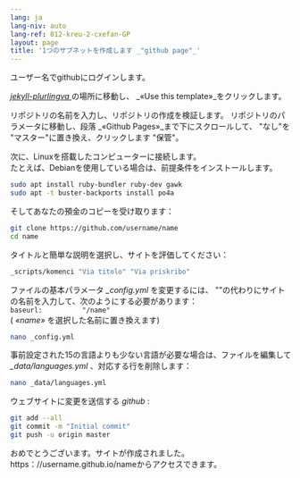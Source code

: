 ```yaml
---
lang: ja
lang-niv: auto
lang-ref: 012-kreu-2-cxefan-GP
layout: page
title: '1つのサブネットを作成します _"github page"_'
---
```


ユーザー名でgithubにログインします。  

 [ _jekyll-plurlingva_ ](https://github.com/jmichault/jekyll-plurlingva)の場所に移動し、 _«Use this template»_をクリックします。

リポジトリの名前を入力し、リポジトリの作成を検証します。
リポジトリのパラメータに移動し、段落 _«Github Pages»_まで下にスクロールして、 "なし"を "マスター"に置き換え、クリックします "保管"。

次に、Linuxを搭載したコンピューターに接続します。  
たとえば、Debianを使用している場合は、前提条件をインストールします。
```bash
sudo apt install ruby-bundler ruby-dev gawk
sudo apt -t buster-backports install po4a
```

そしてあなたの預金のコピーを受け取ります：
```bash
git clone https://github.com/username/name
cd name
```

タイトルと簡単な説明を選択し、サイトを評価してください：
```bash
_scripts/komenci "Via titolo" "Via priskribo"
```

ファイルの基本パラメータ _\_config.yml_ を変更するには、 ""の代わりにサイトの名前を入力して、次のようにする必要があります：  
    `baseurl:          "/name"`  
    ( _«name»_ を選択した名前に置き換えます)
```bash
nano _config.yml
```

事前設定された15の言語よりも少ない言語が必要な場合は、ファイルを編集して _\_data/languages.yml_ 、対応する行を削除します：
```bash
nano _data/languages.yml
```

ウェブサイトに変更を送信する _github_ :
```bash
git add --all
git commit -m "Initial commit"
git push -u origin master
```

おめでとうございます。サイトが作成されました。https：//username.github.io/nameからアクセスできます。

